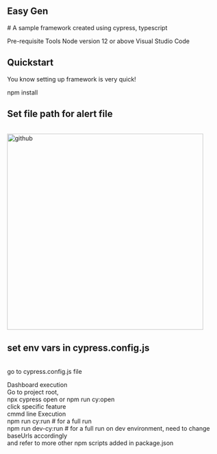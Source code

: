 <h2> Easy Gen </h2>
# A sample framework created using cypress, typescript 

Pre-requisite Tools
Node version 12 or above
Visual Studio Code <br />
<h2>Quickstart</h2>
You know setting up framework is very quick!

npm install<br />
<h2>Set file path for alert file</h2><br />


<img width="458" alt="github" src="https://github.com/umairrizwan/easygen/assets/63503754/48648150-2076-4e3d-9f10-63340e795d9b">
<h2>set env vars in cypress.config.js</h2><br />
go to cypress.config.js file<br />

Dashboard execution<br />
Go to project root,<br />
npx cypress open or npm run cy:open<br />
click specific feature<br />
cmmd line Execution<br />
npm run cy:run # for a full run<br />
npm run dev-cy:run # for a full run on dev environment, need to change baseUrls accordingly<br />
and refer to more other npm scripts added in package.json<br />
